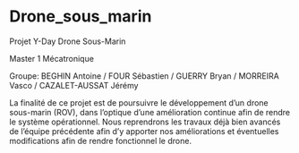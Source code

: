 # Drone_sous_marin
Projet Y-Day Drone Sous-Marin

Master 1 Mécatronique 

Groupe: BEGHIN Antoine / FOUR Sébastien / GUERRY Bryan / MORREIRA Vasco / CAZALET-AUSSAT Jérémy


La finalité de ce projet est de poursuivre le développement d’un drone sous-marin (ROV), dans l’optique d’une amélioration continue afin de rendre le système opérationnel. Nous reprendrons les travaux déjà bien avancés de l’équipe précédente afin d’y apporter nos améliorations et éventuelles modifications afin de rendre fonctionnel le drone.

